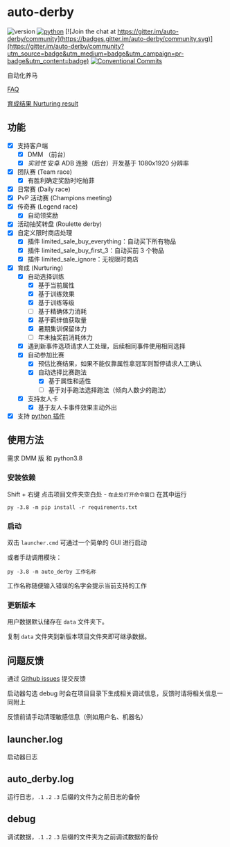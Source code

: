 # auto-derby

![version](https://img.shields.io/github/v/tag/NateScarlet/auto-derby?label=version)
[![python](https://github.com/NateScarlet/auto-derby/actions/workflows/python-app.yml/badge.svg)](https://github.com/NateScarlet/auto-derby/actions/workflows/python-app.yml)
[![Join the chat at https://gitter.im/auto-derby/community](https://badges.gitter.im/auto-derby/community.svg)](https://gitter.im/auto-derby/community?utm_source=badge&utm_medium=badge&utm_campaign=pr-badge&utm_content=badge)
[![Conventional Commits](https://img.shields.io/badge/Conventional%20Commits-1.0.0-yellow.svg)](https://conventionalcommits.org)

自动化养马

[FAQ](https://github.com/NateScarlet/auto-derby/wiki/FAQ)

[育成结果 Nurturing result](https://github.com/NateScarlet/auto-derby/wiki/Nurturing-result)

## 功能

- [x] 支持客户端
  - [x] DMM （前台）
  - [x] _实验性_ 安卓 ADB 连接（后台）开发基于 1080x1920 分辨率
- [x] 团队赛 (Team race)
  - [x] 有胜利确定奖励时吃帕菲
- [x] 日常赛 (Daily race)
- [x] PvP 活动赛 (Champions meeting)
- [x] 传奇赛 (Legend race)
  - [x] 自动领奖励
- [x] 活动抽奖转盘 (Roulette derby)
- [x] 自定义限时商店处理
  - [x] 插件 limited_sale_buy_everything：自动买下所有物品
  - [x] 插件 limited_sale_buy_first_3：自动买前 3 个物品
  - [x] 插件 limited_sale_ignore：无视限时商店
- [x] 育成 (Nurturing)
  - [x] 自动选择训练
    - [x] 基于当前属性
    - [x] 基于训练效果
    - [x] 基于训练等级
    - [ ] 基于精确体力消耗
    - [x] 基于羁绊值获取量
    - [x] 暑期集训保留体力
    - [ ] 年末抽奖前消耗体力
  - [x] 遇到新事件选项请求人工处理，后续相同事件使用相同选择
  - [x] 自动参加比赛
    - [x] 预估比赛结果，如果不能仅靠属性拿冠军则暂停请求人工确认
    - [x] 自动选择比赛跑法
      - [x] 基于属性和适性
      - [ ] 基于对手跑法选择跑法（倾向人数少的跑法）
  - [x] 支持友人卡
    - [x] 基于友人卡事件效果主动外出
- [x] 支持 [python 插件](https://github.com/NateScarlet/auto-derby/wiki/Plugins)

## 使用方法

需求 DMM 版 和 python3.8

### 安装依赖

Shift + 右键 点击项目文件夹空白处 - `在此处打开命令窗口` 在其中运行

```shell
py -3.8 -m pip install -r requirements.txt
```

### 启动

双击 `launcher.cmd` 可通过一个简单的 GUI 进行启动

或者手动调用模块：

```shell
py -3.8 -m auto_derby 工作名称
```

工作名称随便输入错误的名字会提示当前支持的工作

### 更新版本

用户数据默认储存在 `data` 文件夹下。

复制 `data` 文件夹到新版本项目文件夹即可继承数据。

## 问题反馈

通过 [Github issues](https://github.com/NateScarlet/auto-derby/issues) 提交反馈

启动器勾选 debug 时会在项目目录下生成相关调试信息，反馈时请将相关信息一同附上

反馈前请手动清理敏感信息（例如用户名、机器名）

## launcher.log

启动器日志

## auto_derby.log

运行日志，`.1` `.2` `.3` 后缀的文件为之前日志的备份

## debug

调试数据，`.1` `.2` `.3` 后缀的文件夹为之前调试数据的备份

